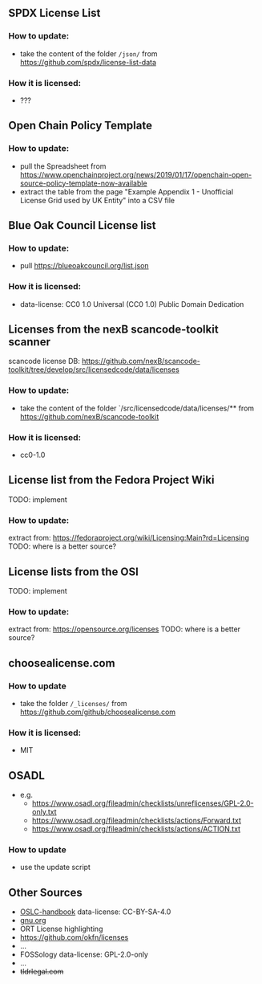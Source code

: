 ## SPDX License List
### How to update:
- take the content of the folder `/json/` from https://github.com/spdx/license-list-data
### How it is licensed:
- ???

## Open Chain Policy Template
### How to update:
- pull the Spreadsheet from https://www.openchainproject.org/news/2019/01/17/openchain-open-source-policy-template-now-available
- extract the table from the page "Example Appendix 1 - Unofficial License Grid used by UK Entity" into a CSV file

## Blue Oak Council License list
### How to update:
- pull https://blueoakcouncil.org/list.json
### How it is licensed:
- data-license: CC0 1.0 Universal (CC0 1.0) Public Domain Dedication

## Licenses from the nexB scancode-toolkit scanner
scancode license DB: https://github.com/nexB/scancode-toolkit/tree/develop/src/licensedcode/data/licenses
### How to update:
- take the content of the folder `/src/licensedcode/data/licenses/** from https://github.com/nexB/scancode-toolkit
### How it is licensed:
- cc0-1.0

## License list from the Fedora Project Wiki
TODO: implement
### How to update:
extract from: https://fedoraproject.org/wiki/Licensing:Main?rd=Licensing
TODO: where is a better source?

## License lists from the OSI
TODO: implement
### How to update:
extract from: https://opensource.org/licenses
TODO: where is a better source?

## choosealicense.com
### How to update
- take the folder `/_licenses/` from https://github.com/github/choosealicense.com
### How it is licensed:
- MIT

## OSADL
- e.g.
  - https://www.osadl.org/fileadmin/checklists/unreflicenses/GPL-2.0-only.txt
  - https://www.osadl.org/fileadmin/checklists/actions/Forward.txt
  - https://www.osadl.org/fileadmin/checklists/actions/ACTION.txt
### How to update
- use the update script

## Other Sources
  - [OSLC-handbook](https://github.com/finos-osr/OSLC-handbook/tree/master/src)
    data-license: CC-BY-SA-4.0
  - [gnu.org](https://www.gnu.org/licenses/license-list.html)
  - ORT License highlighting
  - https://github.com/okfn/licenses
  - ...
  - FOSSology
    data-license: GPL-2.0-only
  - ...
  - ~~tldrlegal.com~~
